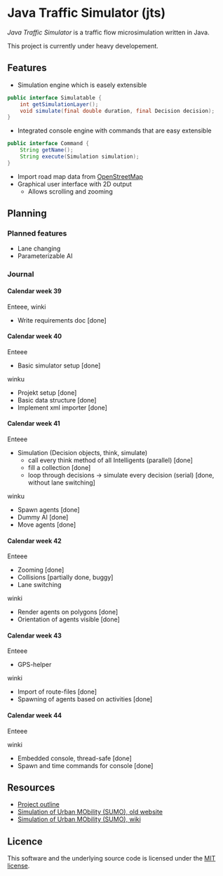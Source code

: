 # Java Traffic Simulator (jts)

*Java Traffic Simulator* is a traffic flow microsimulation written in Java.

This project is currently under heavy developement.

## Features

* Simulation engine which is easely extensible

```java
public interface Simulatable {
    int getSimulationLayer();
    void simulate(final double duration, final Decision decision);
}
```

* Integrated console engine with commands that are easy extensible

```java
public interface Command {
    String getName();
    String execute(Simulation simulation);
}
```
  
* Import road map data from [OpenStreetMap][osm]
* Graphical user interface with 2D output
  * Allows scrolling and zooming


## Planning

### Planned features

* Lane changing
* Parameterizable AI


### Journal

#### Calendar week 39

Enteee, winki

* Write requirements doc [done]

#### Calendar week 40

Enteee
* Basic simulator setup [done]

winku
* Projekt setup [done]
* Basic data structure [done]
* Implement xml importer [done]

#### Calendar week 41

Enteee
* Simulation (Decision objects, think, simulate)
  * call every think method of all Intelligents (parallel) [done]
  * fill a collection [done]
  * loop through decisions -> simulate every decision (serial) [done, without lane switching]

winku
* Spawn agents [done]
* Dummy AI [done]
* Move agents [done]

#### Calendar week 42

Enteee
* Zooming [done]
* Collisions [partially done, buggy]
* Lane switching

winki
* Render agents on polygons [done]
* Orientation of agents visible [done]

#### Calendar week 43

Enteee
* GPS-helper

winki
* Import of route-files [done]
* Spawning of agents based on activities [done]

#### Calendar week 44

Enteee

winki
* Embedded console, thread-safe [done]
* Spawn and time commands for console [done]


## Resources

* [Project outline][projoutl]
* [Simulation of Urban MObility (SUMO), old website][sumoweb]
* [Simulation of Urban MObility (SUMO), wiki][sumowiki]


## Licence

This software and the underlying source code is licensed under the [MIT license][license].




[osm]:http://www.openstreetmap.ch/
[projoutl]:https://staff.hti.bfh.ch/swp1/Projekt_1/projects.html
[sumoweb]:http://web.archive.org/web/20140625054800/http://sumo-sim.org/
[sumowiki]:http://sumo.dlr.de/wiki/Main_Page

[license]:http://opensource.org/licenses/mit-license.php
